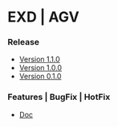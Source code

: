 # EXD | AGV #

### Release ###
* [Version 1.1.0](./release.md)
* [Version 1.0.0](./release.md)
* [Version 0.1.0](./release.md)

### Features | BugFix | HotFix ###
* [Doc](./doc.md)